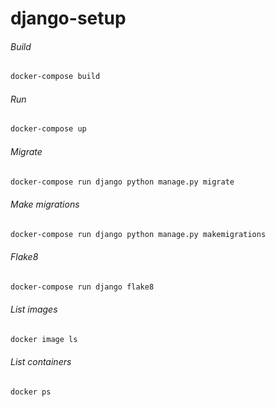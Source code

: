 # django-setup

###### Build
```bash
docker-compose build
```

###### Run
```bash
docker-compose up
```

###### Migrate
```bash
docker-compose run django python manage.py migrate
```

###### Make migrations
```bash
docker-compose run django python manage.py makemigrations
```

###### Flake8
```bash
docker-compose run django flake8
```

###### List images
```bash
docker image ls
```

###### List containers
```bash
docker ps
```
